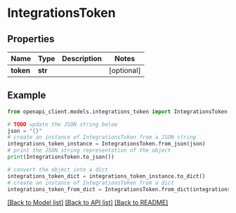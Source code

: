 # IntegrationsToken


## Properties

Name | Type | Description | Notes
------------ | ------------- | ------------- | -------------
**token** | **str** |  | [optional] 

## Example

```python
from openapi_client.models.integrations_token import IntegrationsToken

# TODO update the JSON string below
json = "{}"
# create an instance of IntegrationsToken from a JSON string
integrations_token_instance = IntegrationsToken.from_json(json)
# print the JSON string representation of the object
print(IntegrationsToken.to_json())

# convert the object into a dict
integrations_token_dict = integrations_token_instance.to_dict()
# create an instance of IntegrationsToken from a dict
integrations_token_from_dict = IntegrationsToken.from_dict(integrations_token_dict)
```
[[Back to Model list]](../README.md#documentation-for-models) [[Back to API list]](../README.md#documentation-for-api-endpoints) [[Back to README]](../README.md)


